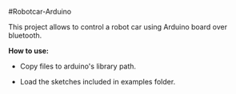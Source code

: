 #Robotcar-Arduino

This project allows to control a robot car using Arduino board over bluetooth.

**How to use:**

  - Copy files to arduino's library path.

  - Load the sketches included in examples folder.
